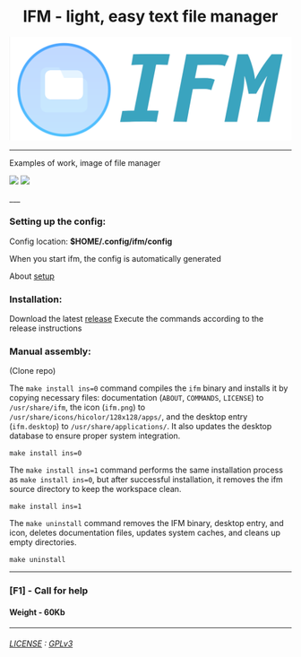 



<div align="center">
<H1>IFM - light, easy text file manager</H1>
<a href="https://github.com/yinmus/ifm/">
<img src="ifm-logo.png" width="750">
</a>
</div>

____

Examples of work, image of file manager



<p>
<img src="https://github.com/yinmus/a/blob/main/t1.png" width="49%" />
<img src="https://github.com/yinmus/a/blob/main/t2.png" width="49%" />
</p>
___



### Setting up the config:

Config location: **$HOME/.config/ifm/config**

When you start ifm, the config is automatically generated

About [setup](docs/CFG-GUIDE.txt)  


### Installation:

Download the latest [release](https://github.com/yinmus/ifm/releases/)
Execute the commands according to the release instructions




### Manual assembly:

(Clone repo)

The `make install ins=0` command compiles the `ifm` binary and installs it by copying necessary files: documentation (`ABOUT`, `COMMANDS`, `LICENSE`) to `/usr/share/ifm`, the icon (`ifm.png`) to `/usr/share/icons/hicolor/128x128/apps/`, and the desktop entry (`ifm.desktop`) to `/usr/share/applications/`. It also updates the desktop database to ensure proper system integration.

```
make install ins=0
```

The `make install ins=1` command performs the same installation process as `make install ins=0`, but after successful installation, it removes the ifm source directory to keep the workspace clean.

```
make install ins=1
```

The `make uninstall` command removes the IFM binary, desktop entry, and icon, deletes documentation files, updates system caches, and cleans up empty directories.

```
make uninstall
```

____

### [F1] - Call for help
#### Weight - 60Kb
___




###### [LICENSE](LICENSE) : [GPLv3](https://www.gnu.org/licenses/gpl-3.0.ru.html)
